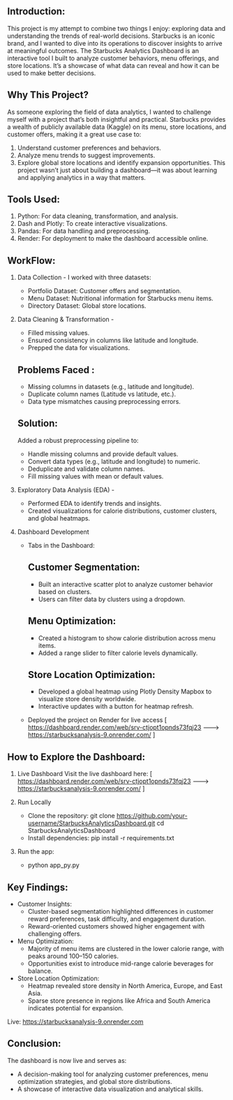 Introduction:
-------------
This project is my attempt to combine two things I enjoy: exploring data and understanding the trends of real-world decisions. Starbucks is an iconic brand, and I wanted to dive into its operations to discover insights to arrive at meaningful outcomes.
The Starbucks Analytics Dashboard is an interactive tool I built to analyze customer behaviors, menu offerings, and store locations. 
It’s a showcase of what data can reveal and how it can be used to make better decisions.

Why This Project?
-----------------
As someone exploring the field of data analytics, I wanted to challenge myself with a project that’s both insightful and practical. Starbucks provides a wealth of publicly available data (Kaggle) on its menu, store locations, and customer offers, making it a great use case to:
1. Understand customer preferences and behaviors.
2. Analyze menu trends to suggest improvements.
3. Explore global store locations and identify expansion opportunities.
This project wasn’t just about building a dashboard—it was about learning and applying analytics in a way that matters.

Tools Used:
-----------
1. Python: For data cleaning, transformation, and analysis.
2. Dash and Plotly: To create interactive visualizations.
3. Pandas: For data handling and preprocessing.
4. Render: For deployment to make the dashboard accessible online.
   
WorkFlow:
---------
1. Data Collection -
   I worked with three datasets:
      - Portfolio Dataset: Customer offers and segmentation.
      - Menu Dataset: Nutritional information for Starbucks menu items.
      - Directory Dataset: Global store locations.
        
2. Data Cleaning & Transformation -
   - Filled missing values.
   - Ensured consistency in columns like latitude and longitude.
   - Prepped the data for visualizations.
     
   Problems Faced :
   ---------------
      - Missing columns in datasets (e.g., latitude and longitude).
      - Duplicate column names (Latitude vs latitude, etc.).
      - Data type mismatches causing preprocessing errors.
        
   Solution:
   ---------
   Added a robust preprocessing pipeline to:
      - Handle missing columns and provide default values.
      - Convert data types (e.g., latitude and longitude) to numeric.
      - Deduplicate and validate column names.
      - Fill missing values with mean or default values.
     
4. Exploratory Data Analysis (EDA) -
   - Performed EDA to identify trends and insights.
   - Created visualizations for calorie distributions, customer clusters, and global heatmaps.

5. Dashboard Development
   - Tabs in the Dashboard:
     
      Customer Segmentation:
     ------------------------
      - Built an interactive scatter plot to analyze customer behavior based on clusters.
      - Users can filter data by clusters using a dropdown.
        
      Menu Optimization:
      ------------------
      - Created a histogram to show calorie distribution across menu items.
      - Added a range slider to filter calorie levels dynamically.
     
      Store Location Optimization:
      ----------------------------
      - Developed a global heatmap using Plotly Density Mapbox to visualize store density worldwide.
      - Interactive updates with a button for heatmap refresh.

   - Deployed the project on Render for live access [ https://dashboard.render.com/web/srv-ctjopt1opnds73fqj23 ---> https://starbucksanalysis-9.onrender.com/ ]

How to Explore the Dashboard:
----------------------------
1. Live Dashboard
   Visit the live dashboard here: [ https://dashboard.render.com/web/srv-ctjopt1opnds73fqj23 ---> https://starbucksanalysis-9.onrender.com/ ]
   
2. Run Locally
   - Clone the repository:
      git clone https://github.com/your-username/StarbucksAnalyticsDashboard.git
      cd StarbucksAnalyticsDashboard
   - Install dependencies:
      pip install -r requirements.txt
     
4. Run the app:
   - python app_py.py

Key Findings:
-------------
- Customer Insights:
   - Cluster-based segmentation highlighted differences in customer reward preferences, task difficulty, and engagement duration.
   - Reward-oriented customers showed higher engagement with challenging offers.
- Menu Optimization:
   - Majority of menu items are clustered in the lower calorie range, with peaks around 100–150 calories.
   - Opportunities exist to introduce mid-range calorie beverages for balance.
- Store Location Optimization:
   - Heatmap revealed store density in North America, Europe, and East Asia.
   - Sparse store presence in regions like Africa and South America indicates potential for expansion.

Live: https://starbucksanalysis-9.onrender.com 

Conclusion:
-----------
The dashboard is now live and serves as:
   - A decision-making tool for analyzing customer preferences, menu optimization strategies, and global store distributions.
   - A showcase of interactive data visualization and analytical skills.
 
